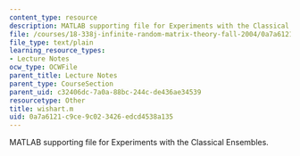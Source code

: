 ```yaml
---
content_type: resource
description: MATLAB supporting file for Experiments with the Classical Ensembles.
file: /courses/18-338j-infinite-random-matrix-theory-fall-2004/0a7a6121c9ce9c023426edcd4538a135_wishart.m
file_type: text/plain
learning_resource_types:
- Lecture Notes
ocw_type: OCWFile
parent_title: Lecture Notes
parent_type: CourseSection
parent_uid: c32406dc-7a0a-88bc-244c-de436ae34539
resourcetype: Other
title: wishart.m
uid: 0a7a6121-c9ce-9c02-3426-edcd4538a135
---
```

MATLAB supporting file for Experiments with the Classical Ensembles.

